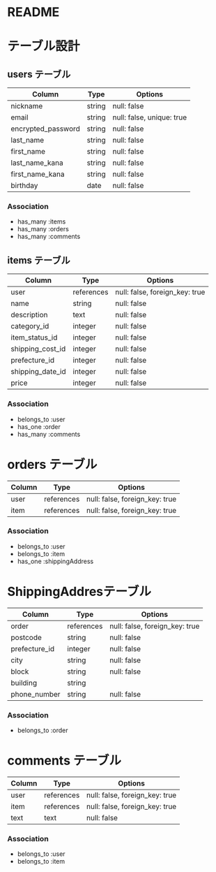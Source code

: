 # README
# テーブル設計

## users テーブル

| Column             | Type   | Options                   |
| ------------------ | ------ | ------------------------- |
| nickname           | string | null: false               |
| email              | string | null: false, unique: true |
| encrypted_password | string | null: false               |
| last_name          | string | null: false               |
| first_name         | string | null: false               |
| last_name_kana     | string | null: false               |
| first_name_kana    | string | null: false               |
| birthday           | date   | null: false               |

### Association
* has_many :items
* has_many :orders
* has_many :comments

## items テーブル
| Column              | Type       | Options                        |
| ------------------- | ---------- | ------------------------------ |
| user                | references | null: false, foreign_key: true |
| name                | string     | null: false                    |
| description         | text       | null: false                    |
| category_id         | integer    | null: false                    |
| item_status_id      | integer    | null: false                    |
| shipping_cost_id    | integer    | null: false                    |
| prefecture_id       | integer    | null: false                    |
| shipping_date_id    | integer    | null: false                    |
| price               | integer    | null: false                    |

### Association
* belongs_to :user
* has_one :order
* has_many :comments

# orders テーブル
| Column              | Type       | Options                        |
| ------------------  | ---------- | ------------------------------ |
| user                | references | null: false, foreign_key: true |
| item                | references | null: false, foreign_key: true |

### Association
* belongs_to :user
* belongs_to :item
* has_one :shippingAddress


# ShippingAddresテーブル
| Column              | Type       | Options                        |
| ------------------- | ---------- | ------------------------------ |
| order               | references | null: false, foreign_key: true |
| postcode            | string     | null: false                    |
| prefecture_id       | integer    | null: false                    |
| city                | string     | null: false                    |
| block               | string     | null: false                    |
| building            | string     |                                |
| phone_number        | string     | null: false                    |

### Association
* belongs_to :order

# comments テーブル
| Column              | Type        | Options                        |
| ------------------- | ----------- | ------------------------------ |
| user                | references  | null: false, foreign_key: true |
| item                | references  | null: false, foreign_key: true |
| text                | text        | null: false                    |

### Association
* belongs_to :user
* belongs_to :item